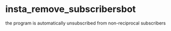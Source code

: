 # insta_remove_subscribersbot
 the program is automatically unsubscribed from non-reciprocal subscribers

